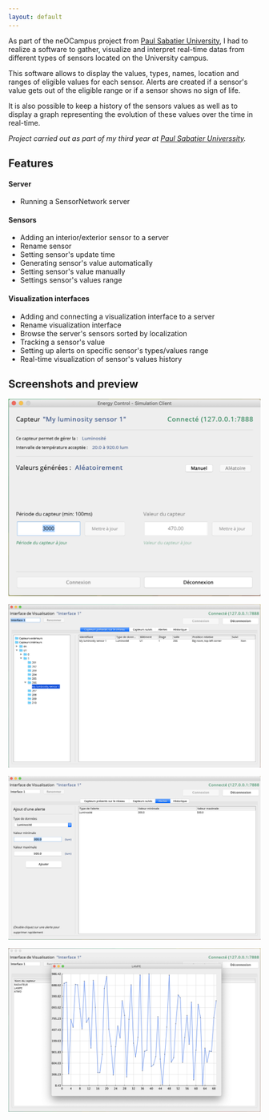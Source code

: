 ```yaml
---
layout: default
---
```


As part of the neOCampus project from [Paul Sabatier University](http://www.univ-tlse3.fr/), I had to realize a software to gather, visualize and interpret real-time datas from different types of sensors located on the University campus.

This software allows to display the values, types, names, location and ranges of eligible values for each sensor. Alerts are created if a sensor's value gets out of the eligible range or if a sensor shows no sign of life.

It is also possible to keep a history of the sensors values as well as to display a graph representing the evolution of these values over the time in real-time.

_Project carried out as part of my third year at [Paul Sabatier Universsity](http://www.univ-tlse3.fr/)._

## Features

#### Server

- Running a SensorNetwork server

#### Sensors

- Adding an interior/exterior sensor to a server
- Rename sensor
- Setting sensor's update time
- Generating sensor's value automatically
- Setting sensor's value manually
- Settings sensor's values range

#### Visualization interfaces

- Adding and connecting a visualization interface to a server
- Rename visualization interface
- Browse the server's sensors sorted by localization
- Tracking a sensor's value
- Setting up alerts on specific sensor's types/values range
- Real-time visualization of sensor's values history

## Screenshots and preview

![](images/PREVIEW_1.png)

![](images/PREVIEW_2.png)

![](images/PREVIEW_3.png)

![](images/PREVIEW_4.png)
